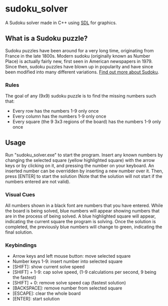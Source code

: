# sudoku_solver
A Sudoku solver made in C++ using [SDL](https://www.libsdl.org/) for graphics.

## What is a Sudoku puzzle?
Sudoku puzzles have been around for a very long time, originating from France in the late 1800s. Modern sudoku (originally known as Number Place) is actually fairly new, first seen in American newspapers in 1979. Since then, sudoku puzzles have blown up in popularity and have since been modified into many different variations. [Find out more about Sudoku](https://en.wikipedia.org/wiki/Sudoku).

### Rules
The goal of any (9x9) sudoku puzzle is to find the missing numbers such that:
- Every row has the numbers 1-9 only once
- Every column has the numbers 1-9 only once
- Every square (the 9 3x3 regions of the board) has the numbers 1-9 only once

## Usage
Run "sudoku_solver.exe" to start the program.
Insert any known numbers by changing the selected square (yellow highlighted square) with the arrow keys or by clicking on it, and pressing the number on your keyboard.
An inserted number can be overridden by inserting a new number over it.
Then, press [ENTER] to start the solution (Note that the solution will not start if the numbers entered are not valid).

### Visual Cues
All numbers shown in a black font are numbers that you have entered.
While the board is being solved, blue numbers will appear showing numbers that are in the process of being solved.
A blue highlighted square will appear, indicating the current square the program is solving.
Once the solution is completed, the previously blue numbers will change to green, indicating the final solution. 

### Keybindings
- Arrow keys and left mouse button: move selected square
- Number keys 1-9: insert number into selected square
- [SHIFT]: show current solve speed
- [SHIFT] + 1-9: cap solve speed, (1-9 calculations per second, 9 being the fastest)
- [SHIFT] + 0: remove solve speed cap (fastest solution)
- [BACKSPACE]: remove number from selected square
- [ESCAPE]: clear the whole board
- [ENTER]: start solution
